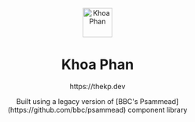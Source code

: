 <p align="center">
    <img alt="Khoa Phan" src="https://user-images.githubusercontent.com/30599794/83969520-66cf2b00-a8c8-11ea-96d8-af29c24ef362.png" width="60" />
</p>
<div align="center">
    <h1>
        Khoa Phan
    </h1>
   https://thekp.dev
    <p>Built using a legacy version of [BBC's Psammead](https://github.com/bbc/psammead) component library</p>
</div>
    

